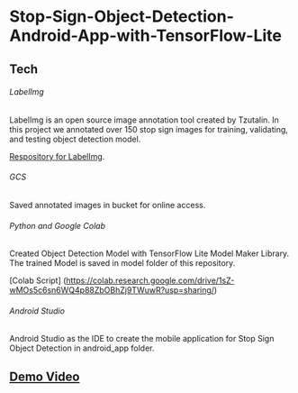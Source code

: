 # Stop-Sign-Object-Detection-Android-App-with-TensorFlow-Lite

## Tech

###### LabelImg

LabelImg is an open source image annotation tool created by Tzutalin. In this project we annotated over 150 stop sign images for training, validating, and testing object detection model.

[Respository for LabelImg](https://github.com/heartexlabs/labelImg/).


###### GCS

Saved annotated images in bucket for online access.

###### Python and Google Colab

Created Object Detection Model with TensorFlow Lite Model Maker Library. The trained Model is saved in model folder of this repository.

[Colab Script] (https://colab.research.google.com/drive/1sZ-wMOs5c6sn6WQ4p88ZbOBhZj9TWuwR?usp=sharing/)


###### Android Studio

Android Studio as the IDE to create the mobile application for Stop Sign Object Detection in android_app folder.




## [Demo Video](https://youtu.be/72SLY3YzDH4)


